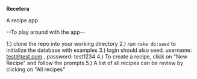 **Recetera**

A recipe app

--To play around with the app--

  1.) clone the repo into your working directory
  2.) run `rake db:seed` to initialize the database with examples
  3.) login should also seed. username: test@test.com , password: test1234
  4.) To create a recipe, click on "New Recipe" and follow the prompts
  5.) A list of all recipes can be review by clicking on "All recipes"
